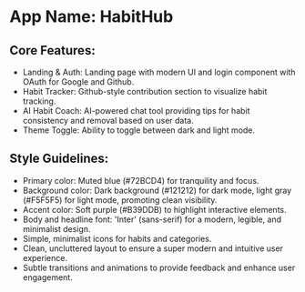 # **App Name**: HabitHub

## Core Features:

- Landing & Auth: Landing page with modern UI and login component with OAuth for Google and Github.
- Habit Tracker: Github-style contribution section to visualize habit tracking.
- AI Habit Coach: AI-powered chat tool providing tips for habit consistency and removal based on user data.
- Theme Toggle: Ability to toggle between dark and light mode.

## Style Guidelines:

- Primary color: Muted blue (#72BCD4) for tranquility and focus.
- Background color: Dark background (#121212) for dark mode, light gray (#F5F5F5) for light mode, promoting clean visibility.
- Accent color: Soft purple (#B39DDB) to highlight interactive elements.
- Body and headline font: 'Inter' (sans-serif) for a modern, legible, and minimalist design.
- Simple, minimalist icons for habits and categories.
- Clean, uncluttered layout to ensure a super modern and intuitive user experience.
- Subtle transitions and animations to provide feedback and enhance user engagement.